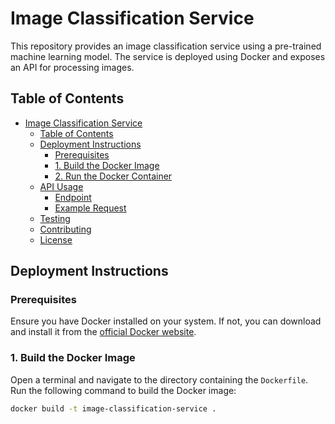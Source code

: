 # Image Classification Service

This repository provides an image classification service using a pre-trained machine learning model. The service is deployed using Docker and exposes an API for processing images.

## Table of Contents

- [Image Classification Service](#image-classification-service)
  - [Table of Contents](#table-of-contents)
  - [Deployment Instructions](#deployment-instructions)
    - [Prerequisites](#prerequisites)
    - [1. Build the Docker Image](#1-build-the-docker-image)
    - [2. Run the Docker Container](#2-run-the-docker-container)
  - [API Usage](#api-usage)
    - [Endpoint](#endpoint)
    - [Example Request](#example-request)
  - [Testing](#testing)
  - [Contributing](#contributing)
  - [License](#license)

## Deployment Instructions

### Prerequisites

Ensure you have Docker installed on your system. If not, you can download and install it from the [official Docker website](https://www.docker.com/get-started).

### 1. Build the Docker Image

Open a terminal and navigate to the directory containing the `Dockerfile`. Run the following command to build the Docker image:

```sh
docker build -t image-classification-service .
